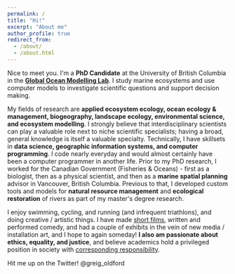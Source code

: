 ```yaml
---
permalink: /
title: "Hi!"
excerpt: "About me"
author_profile: true
redirect_from: 
  - /about/
  - /about.html
---
```


Nice to meet you. I'm a <b>PhD Candidate</b> at the University of British Columbia in the <b>[Global Ocean Modelling Lab](https://oceans.ubc.ca/villy-christensen/)</b>. I study marine ecosystems and use computer models to investigate scientific questions and support decision making. 

My fields of research are <b> applied ecosystem ecology, ocean ecology & management, biogeography, landscape ecology, environmental science, and ecosystem modelling</b>. I strongly believe that interdisciplinary scientists can play a valuable role next to niche scientific specialists; having a broad, general knowledge is itself a valuable specialty. Technically, I have skillsets in <b>data science, geographic information systems, and computer programming</b>. I code nearly everyday and would almost certainly have been a computer programmer in another life.
Prior to my PhD research, I worked for the Canadian Government (Fisheries & Oceans) - first as a biologist, then as a physical scientist, and then as a <b>marine spatial planning</b> advisor in Vancouver, British Columbia. Previous to that, I developed custom tools and models for <b>natural resource management</b> and <b>ecological restoration</b> of rivers as part of my master's degree research. 

I enjoy swimming, cycling, and running (and infrequent triathlons), and doing creative / artistic things. I have made [short films](https://www.imdb.com/name/nm4531223/), written and performed comedy, and had a couple of exhibits in the vein of new media / installation art, and I hope to again someday! 
<b>I also am passionate about ethics, equality, and justice</b>, and believe academics hold a privileged position in society with [corresponding responsibility](https://chomsky.info/19670223/). 

Hit me up on the Twitter! @greig_oldford
